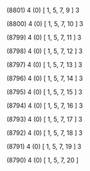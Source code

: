 (8801) 4 (0) [ 1, 5, 7, 9 ] 3 


(8800) 4 (0) [ 1, 5, 7, 10 ] 3 


(8799) 4 (0) [ 1, 5, 7, 11 ] 3 


(8798) 4 (0) [ 1, 5, 7, 12 ] 3 


(8797) 4 (0) [ 1, 5, 7, 13 ] 3 


(8796) 4 (0) [ 1, 5, 7, 14 ] 3 


(8795) 4 (0) [ 1, 5, 7, 15 ] 3 


(8794) 4 (0) [ 1, 5, 7, 16 ] 3 


(8793) 4 (0) [ 1, 5, 7, 17 ] 3 


(8792) 4 (0) [ 1, 5, 7, 18 ] 3 


(8791) 4 (0) [ 1, 5, 7, 19 ] 3 


(8790) 4 (0) [ 1, 5, 7, 20 ]  

